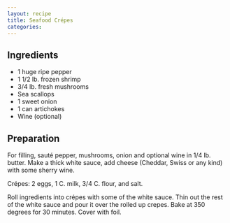 ```yaml
---
layout: recipe
title: Seafood Crépes
categories:
---
```


## Ingredients

- 1 huge ripe pepper
- 1 1/2 lb. frozen shrimp
- 3/4 lb. fresh mushrooms
- Sea scallops
- 1 sweet onion
- 1 can artichokes
- Wine (optional)

## Preparation

For filling, sauté pepper, mushrooms, onion and optional wine in 1/4 lb. butter.  Make a thick white sauce, add cheese (Cheddar, Swiss or any kind) with some sherry wine.Crépes:  2 eggs, 1 C. milk, 3/4 C. flour, and salt.Roll ingredients into crépes with some of the white sauce.  Thin out the rest of the white sauce and pour it over the rolled up crepes.  Bake at 350 degrees for 30 minutes.  Cover with foil.